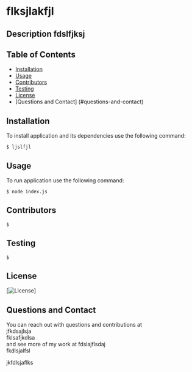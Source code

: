 # flksjlakfjl

  ## Description fdslfjksj

  ## Table of Contents 
  * [Installation](#installation)
  * [Usage](#usage)
  * [Contributors](#contributors)
  * [Testing](#testing)
  * [License](#license)
  * [Questions and Contact] (#questions-and-contact)

  ## Installation
  To install application and its dependencies use the following command:

  `$ ljslfjl `

  ## Usage
  To run application use the following command:

  `$ node index.js`

  ## Contributors

  `$  `

  ## Testing

  `$  ` 

  ## License
  [![License](https://img.shield.io/badge/License-MIT-green)]

  ## Questions and Contact
  You can reach out with questions and contributions at <br/>
  jfkdsajlsja <br/>
  fklsafjkdlsa <br/>
  and see more of my work at 
  fdslajflsdaj <br/>
  fkdlsjalfsl <br/>

  jkfdlsjaflks 
